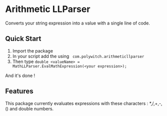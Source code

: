 # Arithmetic LLParser
Converts your string expression into a value with a single line of code.

## Quick Start

1. Import the package
2. In your script add the using
`
com.polywitch.arithmeticllparser`
3. Then type 
 `double <valueName> = MathLLParser.EvalMathExpression(<your expression>);`

And it's done !

## Features
This package currently evaluates expressions with these characters : *,/,+,-,() and double numbers.
